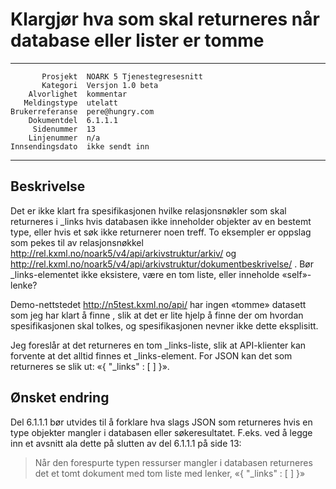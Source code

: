 Klargjør hva som skal returneres når database eller lister er tomme
===================================================================

 ------------------  ---------------------------------
           Prosjekt  NOARK 5 Tjenestegresesnitt
           Kategori  Versjon 1.0 beta
        Alvorlighet  kommentar
       Meldingstype  utelatt
    Brukerreferanse  pere@hungry.com
        Dokumentdel  6.1.1.1
         Sidenummer  13
        Linjenummer  n/a
    Innsendingsdato  ikke sendt inn
 ------------------  ---------------------------------

Beskrivelse
-----------

Det er ikke klart fra spesifikasjonen hvilke relasjonsnøkler som skal
returneres i \_links hvis databasen ikke inneholder objekter av en
bestemt type, eller hvis et søk ikke returnerer noen treff.  To
eksempler er oppslag som pekes til av relasjonsnøkkel
http://rel.kxml.no/noark5/v4/api/arkivstruktur/arkiv/ og
http://rel.kxml.no/noark5/v4/api/arkivstruktur/dokumentbeskrivelse/ .
Bør \_links-elementet ikke eksistere, være en tom liste, eller
inneholde «self»-lenke?

Demo-nettstedet http://n5test.kxml.no/api/ har ingen «tomme» datasett
som jeg har klart å finne , slik at det er lite hjelp å finne der om
hvordan spesifikasjonen skal tolkes, og spesifikasjonen nevner ikke
dette eksplisitt.

Jeg foreslår at det returneres en tom \_links-liste, slik at
API-klienter kan forvente at det alltid finnes et \_links-element.
For JSON kan det som returneres se slik ut: «{ "\_links" : [ ] }».

Ønsket endring
--------------

Del 6.1.1.1 bør utvides til å forklare hva slags JSON som returneres
hvis en type objekter mangler i databasen eller søkeresultatet.
F.eks. ved å legge inn et avsnitt ala dette på slutten av del 6.1.1.1
på side 13:

> Når den forespurte typen ressurser mangler i databasen returneres
> det et tomt dokument med tom liste med lenker, «{ "\_links" : [ ] }»
